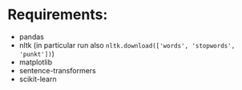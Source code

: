# Requirements:
- pandas
- nltk (in particular run also `nltk.download(['words', 'stopwords', 'punkt'])`)
- matplotlib
- sentence-transformers
- scikit-learn